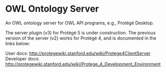 OWL Ontology Server
===================

An OWL ontology server for OWL API programs, e.g., Protégé Desktop.

The server plugin (v3) for Protégé 5 is under construction. The previous version of the server (v2) works for Protégé 4, and is documented in the links below:

User docs: http://protegewiki.stanford.edu/wiki/Protege4ClientServer
Developer docs: http://protegewiki.stanford.edu/wiki/Protege_4_Development_Environment
